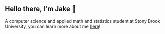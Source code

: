 ## Hello there, I'm Jake 👋 

A computer science and applied math and statistics student at Stony Brook University, you can learn more about me [here](https://jayyhk.github.io)!
